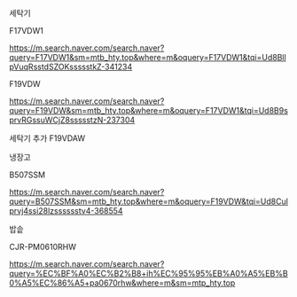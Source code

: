 세탁기

F17VDW1

https://m.search.naver.com/search.naver?query=F17VDW1&sm=mtb_hty.top&where=m&oquery=F17VDW1&tqi=Ud8BllpVuqRsstdSZOKssssstkZ-341234

F19VDW

https://m.search.naver.com/search.naver?query=F19VDW&sm=mtb_hty.top&where=m&oquery=F17VDW1&tqi=Ud8B9sprvRGssuWCjZ8ssssstzN-237304

세탁기 추가 F19VDAW

냉장고

B507SSM

https://m.search.naver.com/search.naver?query=B507SSM&sm=mtb_hty.top&where=m&oquery=F19VDW&tqi=Ud8Culprvj4ssi28lzsssssstv4-368554

밥솥

CJR-PM0610RHW

https://m.search.naver.com/search.naver?query=%EC%BF%A0%EC%B2%B8+ih%EC%95%95%EB%A0%A5%EB%B0%A5%EC%86%A5+pa0670rhw&where=m&sm=mtp_hty.top